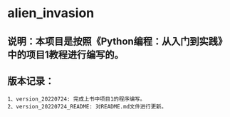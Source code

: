 # alien_invasion
## 说明：本项目是按照《Python编程：从入门到实践》中的项目1教程进行编写的。

## 版本记录：
    1、version_20220724: 完成上书中项目1的程序编写。
    2、version_20220724_README: 对README.md文件进行更新。
